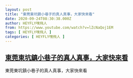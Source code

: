 ```yaml
---
layout: post
title: "東莞東坑鎮小巷子的真人真事，大家快來看"
date: 2020-09-24T08:30:38.000Z
author: HEYFLY嘿飛人
from: https://www.youtube.com/watch?v=lZcNaQoj1EM
tags: [ HEYFLY嘿飛人 ]
categories: [ HEYFLY嘿飛人 ]
---
```

<!--1600936238000-->
[東莞東坑鎮小巷子的真人真事，大家快來看](https://www.youtube.com/watch?v=lZcNaQoj1EM)
------

<div>
東莞東坑鎮小巷子的真人真事，大家快來看
</div>
